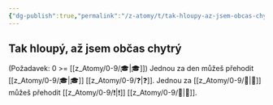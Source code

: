 ```yaml
---
{"dg-publish":true,"permalink":"/z-atomy/t/tak-hloupy-az-jsem-obcas-chytry/"}
---
```


## Tak hloupý, až jsem občas chytrý
(Požadavek: 0 >= [[z_Atomy/0-9/🎓\|🎓]]) Jednou za den můžeš přehodit [[z_Atomy/0-9/🎓\|🎓]] [[z_Atomy/0-9/❓\|❓]]. 
Jednou za [[z_Atomy/0-9/🔋\|🔋]]  můžeš přehodit [[z_Atomy/0-9/❗\|❗]] [[z_Atomy/0-9/🧠\|🧠]].